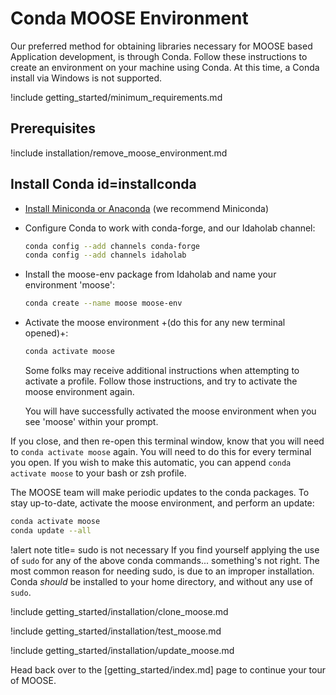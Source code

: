 # Conda MOOSE Environment

Our preferred method for obtaining libraries necessary for MOOSE based Application development, is through Conda. Follow these instructions to create an environment on your machine using Conda. At this time, a Conda install via Windows is not supported.

!include getting_started/minimum_requirements.md

## Prerequisites

!include installation/remove_moose_environment.md

## Install Conda id=installconda

- [Install Miniconda or Anaconda](https://docs.conda.io/projects/conda/en/latest/user-guide/install/index.html) (we recommend Miniconda)

- Configure Conda to work with conda-forge, and our Idaholab channel:

  ```bash
  conda config --add channels conda-forge
  conda config --add channels idaholab
  ```

- Install the moose-env package from Idaholab and name your environment 'moose':

  ```bash
  conda create --name moose moose-env
  ```

- Activate the moose environment +(do this for any new terminal opened)+:

  ```bash
  conda activate moose
  ```

  Some folks may receive additional instructions when attempting to activate a profile. Follow those instructions, and try to activate the moose environment again.

  You will have successfully activated the moose environment when you see 'moose' within your prompt.

If you close, and then re-open this terminal window, know that you will need to `conda activate moose` again. You will need to do this for every terminal you open. If you wish to make this automatic, you can append `conda activate moose` to your bash or zsh profile.

The MOOSE team will make periodic updates to the conda packages. To stay up-to-date, activate the moose environment, and perform an update:

```bash
conda activate moose
conda update --all
```

!alert note title= sudo is not necessary
If you find yourself applying the use of `sudo` for any of the above conda commands... something's not right. The most common reason for needing sudo, is due to an improper installation. Conda *should* be installed to your home directory, and without any use of `sudo`.

!include getting_started/installation/clone_moose.md

!include getting_started/installation/test_moose.md

!include getting_started/installation/update_moose.md

Head back over to the [getting_started/index.md] page to continue your tour of MOOSE.
